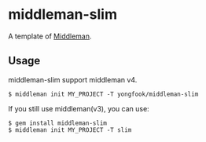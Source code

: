 # middleman-slim

A template of [Middleman](https://middlemanapp.com/).

## Usage

middleman-slim support middleman v4.

```
$ middleman init MY_PROJECT -T yongfook/middleman-slim
```

If you still use middleman(v3), you can use:

```
$ gem install middleman-slim
$ middleman init MY_PROJECT -T slim
```

